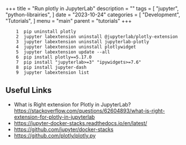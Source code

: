 +++
title = "Run plotly in JupyterLab"
description = ""
tags = [
    "jupyter",
    "python-librairies",
]
date = "2023-10-24"
categories = [
    "Development",
    "Tutorials",
]
menu = "main"
parent = "tutorials"
+++


```shell
    1  pip uninstall plotly
    2  jupyter labextension uninstall @jupyterlab/plotly-extension
    3  jupyter labextension uninstall jupyterlab-plotly 
    4  jupyter labextension uninstall plotlywidget
    5  jupyter labextension update --all
    6  pip install plotly==5.17.0
    7  pip install "jupyterlab>=3" "ipywidgets>=7.6"
    8  pip install jupyter-dash
    9  jupyter labextension list
```
## Useful Links 
- What is Right extension for Plotly in JupyterLab? 
https://stackoverflow.com/questions/62604893/what-is-right-extension-for-plotly-in-jupyterlab
- https://jupyter-docker-stacks.readthedocs.io/en/latest/
- https://github.com/jupyter/docker-stacks
- https://github.com/plotly/plotly.py
